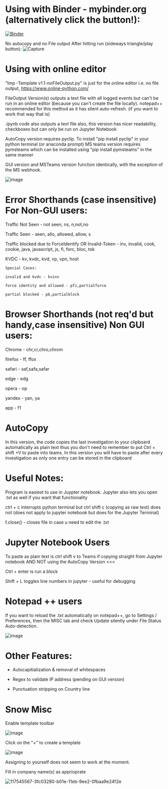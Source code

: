 
# Using with Binder - mybinder.org (alternatively click the button!):
[![Binder](https://mybinder.org/badge_logo.svg)](https://mybinder.org/v2/gh/jkerai1/ImpTemplate/HEAD)

No autocopy and no File output
After hitting run (sideways triangle/play button):
![Capture](https://user-images.githubusercontent.com/55988027/158075912-10ec3620-1ed4-4038-9865-cb830ccbf993.PNG)

# Using with online editor
"Imp -Template v1.1-noFileOutput.py" is just for the online editor i.e. no file output, https://www.online-python.com/


FileOutput Version(s) outputs a text file with all logged events but can't be run in an online editor (because you can't create the file locally). notepad++ recommended for this method as it has silent auto-refresh. (if you want to work that way that is)

.ipynb code also outputs a text file also, this version has nicer readability, checkboxes but can only be run on Jupyter Notebook

AutoCopy version requires pyclip. To install "pip install pyclip" in your python terminal (or anaconda prompt) MS teams version requires pymsteams which can be installed using "pip install pymsteams" in the same manner

GUI version and MSTeams version function identically, with the exception of the MS webhook.

![image](https://user-images.githubusercontent.com/55988027/117706200-e8a89200-b1c4-11eb-9756-b29fd47579a0.png)

#  Error Shorthands (case insensitive) For Non-GUI users:

Traffic Not Seen - not seen, ns, n,not,no

Traffic Seen - seen, allo, allowed, allow, s

Traffic blocked due to ForceIdentify OR Invalid-Token - inv, invalid, cook, cookie, java, javascript, js, fi, forc, bloc, tok

KVDC - kv, kvdc, kvd, vp, vpn, host

	Special Cases:
	
	invalid and kvdc - kvinv
	
	force identity and allowed - pfi,partialforce
	
	partial blocked - pb,partialblock 

# Browser Shorthands (not req'd but handy,case insensitive) Non GUI users:

Chrome - chr,cr,chro,chrom

firefox - ff, ffox

safari - saf,safa,safar

edge - edg

opera - op

yandex - yan, ya

app - f1


# AutoCopy

In this version, the code copies the last investigation to your clipboard automatically as plain text thus you don't need to remember to put Ctrl + shift +V to paste into teams. In this version you will have to paste after every investigation as only one entry can be stored in the clipboard

# Useful Notes:
		
Program is easiest to use in Juypter notebook. Jupyter also lets you open .txt as well if you want that functionality

ctrl + c interrupts python terminal but ctrl shift c (copying as raw text) does not (does not apply to jupyter notebook but does for the Jupyter Terminal)

f.close() - closes file in case u need to edit the .txt


# Jupyter Notebook Users

To paste as plain text is ctrl shift v to Teams if copying straight from Jupyter notebook AND NOT using the AutoCopy Version     <<<

Ctrl + enter is run a block

Shift + L toggles line numbers in jupyter - useful for debugging


# Notepad ++ users
If you want to reload the .txt automatically on notepad++, go to Settings / Preferences, then the MISC tab and check Update silently under File Status Auto-detection.

![image](https://user-images.githubusercontent.com/55988027/117534363-fd303300-afe8-11eb-8b48-6020c4d7437a.png)









# Other  Features:

- Autocapitialization & removal of whitespaces

- Regex to validate IP address (pending on GUI version)

- Punctuation stripping on Country line


# Snow Misc


Enable template toolbar

![image](https://user-images.githubusercontent.com/55988027/117541308-35e10400-b00b-11eb-9c0e-24862d7276c0.png)

Click on the "+" to create a template

![image](https://user-images.githubusercontent.com/55988027/117541325-485b3d80-b00b-11eb-9fe7-522170fde830.png)


Assigning to yourself does not seem to work at the moment.

Fill in company name(s) as apprioprate 

![117545567-3fc03280-b01e-11eb-9ee2-0fbaa9e24f2e](https://user-images.githubusercontent.com/55988027/118389566-6dab0580-b622-11eb-9c23-ef9e9aa30d92.png)
